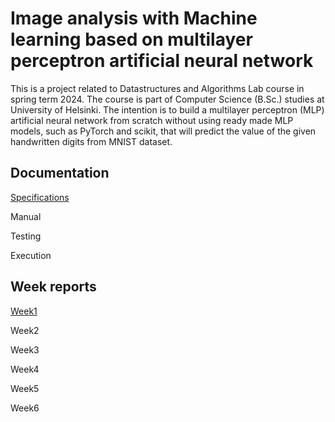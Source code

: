 # Image analysis with Machine learning based on multilayer perceptron artificial neural network

This is a project related to Datastructures and Algorithms Lab course in spring term 2024. The course is part of Computer Science (B.Sc.) studies at University of Helsinki. The intention is to build a multilayer perceptron (MLP) artificial neural network from scratch without using ready made MLP models, such as PyTorch and scikit, that will predict the value of the given handwritten digits from MNIST dataset.

## Documentation

[Specifications](https://github.com/PlatinumFoxTail/AlgorithmsAI_Project/blob/main/documents/specifications.md)

Manual

Testing

Execution

## Week reports

[Week1](https://github.com/PlatinumFoxTail/AlgorithmsAI_Project/blob/main/documents/week_report_1.md)

Week2

Week3

Week4

Week5

Week6
